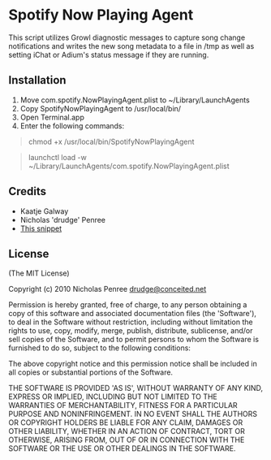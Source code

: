  Spotify Now Playing Agent
====================================

This script utilizes Growl diagnostic messages to capture song change notifications and writes the new song metadata to a file in /tmp as well as setting iChat or Adium's status message if they are running.

Installation
-------------

1. Move com.spotify.NowPlayingAgent.plist to ~/Library/LaunchAgents
2. Copy SpotifyNowPlayingAgent to /usr/local/bin/
3. Open Terminal.app
4. Enter the following commands:

> chmod +x /usr/local/bin/SpotifyNowPlayingAgent

> launchctl load -w ~/Library/LaunchAgents/com.spotify.NowPlayingAgent.plist

Credits
---------

* Kaatje Galway
* Nicholas 'drudge' Penree
* [This snippet](http://codesnippets.joyent.com/posts/show/1954)

License
---------

(The MIT License)

Copyright (c) 2010 Nicholas Penree <drudge@conceited.net>

Permission is hereby granted, free of charge, to any person obtaining a copy of this software and associated documentation files (the 'Software'), to deal in the Software without restriction, including without limitation the rights to use, copy, modify, merge, publish, distribute, sublicense, and/or sell copies of the Software, and to permit persons to whom the Software is furnished to do so, subject to the following conditions:

The above copyright notice and this permission notice shall be included in all copies or substantial portions of the Software.

THE SOFTWARE IS PROVIDED 'AS IS', WITHOUT WARRANTY OF ANY KIND, EXPRESS OR IMPLIED, INCLUDING BUT NOT LIMITED TO THE WARRANTIES OF MERCHANTABILITY, FITNESS FOR A PARTICULAR PURPOSE AND NONINFRINGEMENT. IN NO EVENT SHALL THE AUTHORS OR COPYRIGHT HOLDERS BE LIABLE FOR ANY CLAIM, DAMAGES OR OTHER LIABILITY, WHETHER IN AN ACTION OF CONTRACT, TORT OR OTHERWISE, ARISING FROM, OUT OF OR IN CONNECTION WITH THE SOFTWARE OR THE USE OR OTHER DEALINGS IN THE SOFTWARE.

	  